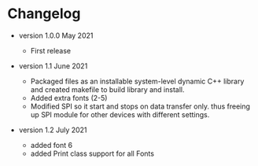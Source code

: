 # Changelog

* version 1.0.0 May 2021
	* First release
	
* version 1.1 June 2021
	* Packaged files as an installable system-level dynamic C++ library
	and created makefile to build library and install.
	* Added extra fonts (2-5)
	* Modified SPI so it start and stops on data transfer only.
	thus freeing up SPI module for other devices with different settings. 

* version 1.2 July 2021
	* added font 6
	* added Print class support for all Fonts
